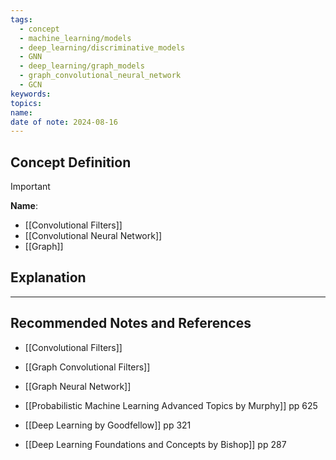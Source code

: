 ```yaml
---
tags:
  - concept
  - machine_learning/models
  - deep_learning/discriminative_models
  - GNN
  - deep_learning/graph_models
  - graph_convolutional_neural_network
  - GCN
keywords: 
topics: 
name: 
date of note: 2024-08-16
---
```


## Concept Definition

>[!important]
>**Name**: 





- [[Convolutional Filters]]
- [[Convolutional Neural Network]]
- [[Graph]]


## Explanation





-----------
##  Recommended Notes and References

- [[Convolutional Filters]]
- [[Graph Convolutional Filters]]
- [[Graph Neural Network]]

- [[Probabilistic Machine Learning Advanced Topics by Murphy]] pp 625
- [[Deep Learning by Goodfellow]] pp 321
- [[Deep Learning Foundations and Concepts by Bishop]] pp 287